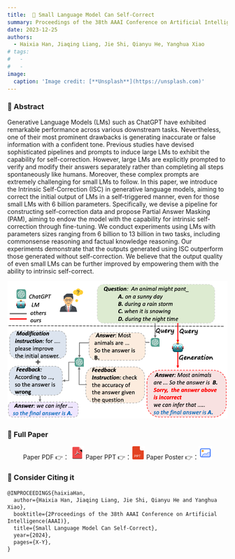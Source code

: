 ```yaml
---
title:  🤖️ Small Language Model Can Self-Correct
summary: Proceedings of the 38th AAAI Conference on Artificial Intelligence (AAAI-24)
date: 2023-12-25
authors:
  - Haixia Han, Jiaqing Liang, Jie Shi, Qianyu He, Yanghua Xiao
# tags:
#   - 
#   - 
image:
  caption: 'Image credit: [**Unsplash**](https://unsplash.com)'
---
```

### 🌟 Abstract
Generative Language Models (LMs) such as ChatGPT have exhibited remarkable performance across various downstream tasks. Nevertheless, one of their most prominent drawbacks is generating inaccurate or false information with a confident tone. Previous studies have devised sophisticated pipelines and prompts to induce large LMs to exhibit the capability for self-correction. However, large LMs are explicitly prompted to verify and modify their answers separately rather than completing all steps spontaneously like humans. Moreover, these complex prompts are extremely challenging for small LMs to follow. In this paper, we introduce the Intrinsic Self-Correction (ISC) in generative language models, aiming to correct the initial output of LMs in a self-triggered manner, even for those small LMs with 6 billion parameters. Specifically, we devise a pipeline for constructing self-correction data and propose Partial Answer Masking (PAM), aiming to endow the model with the capability for intrinsic self-correction through fine-tuning. We conduct experiments using LMs with parameters sizes ranging from 6 billion to 13 billion in two tasks, including commonsense reasoning and factual knowledge reasoning. Our experiments demonstrate that the outputs generated using ISC outperform those generated without self-correction. We believe that the output quality of even small LMs can be further improved by empowering them with the ability to intrinsic self-correct.

![图1](./fig1.jpg "Fig. Two self-correction methods are demonstrated in language models in response to a query. The gray line on the left illustrates the process of self-correction employing prompt engineering in large language models like ChatGPT. The red line shows the overall steps of our proposed Intrinsic Self-Correction, where self-verification and self-modification occur spontaneously.")

### 🌟 Full Paper 

<div align="center">
  Paper PDF 👉： <a href="https://arxiv.org/abs/2401.07301"><img src="./pdf.png" alt="pdf" width="30"></a>
  Paper PPT 👉：<a href="./10260_PPT.pdf"><img src="./ppt.png" alt="ppt" width="30"></a>
  Paper Poster 👉：<a href="./10260_poster.pdf"><img src="./poster.png" alt="poster" width="30"></a>
</div>

###  🙌 Consider Citing it
```
@INPROCEEDINGS{haixiaHan,
  author={Haixia Han, Jiaqing Liang, Jie Shi, Qianyu He and Yanghua Xiao},
  booktitle={2Proceedings of the 38th AAAI Conference on Artificial Intelligence(AAAI)}, 
  title={Small Language Model Can Self-Correct}, 
  year={2024},
  pages={X-Y},
}
```
